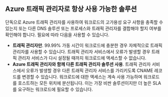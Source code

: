 ## <a name="highly-available-solutions-with-azure-traffic-manager"></a>Azure 트래픽 관리자로 항상 사용 가능한 솔루션
단독으로 Azure 트래픽 관리자를 사용하여 워크로드의 고가용성 요구 사항을 충족할 수 있는지 또는 다른 DNS 솔루션 또는 프로세스와 트래픽 관리자를 결합해야 할지 여부를 확인해야 합니다. 필요에 따라 다음을 사용할 수 있습니다.

* **트래픽 관리자만**. 99.99% 가동 시간이 워크로드에 충분한 경우 자체적으로 트래픽 관리자를 사용할 수 있습니다. 트래픽 관리자 서비스에서 오류가 발생할 경우 트래픽 관리자 서비스가 다시 설정될 때까지 워크로드에 액세스할 수 없습니다.
* **Azure 트래픽 관리자와 함께 다른 트래픽 관리자 솔루션 사용**. 트래픽 관리자 서비스에서 오류가 발생할 경우 다른 트래픽 관리자 서비스를 가리키도록 CNAME 레코드를 변경할 수 있습니다. 워크로드에 대한 액세스는 계속 사용 가능하며 워크로드를 호스트하는 모든 위치에 분산됩니다. 이는 가장 비싼 솔루션이지만 더 높은 SLA를 요구하는 워크로드에 필요할 수 있습니다.



<!--HONumber=Jan17_HO3-->


